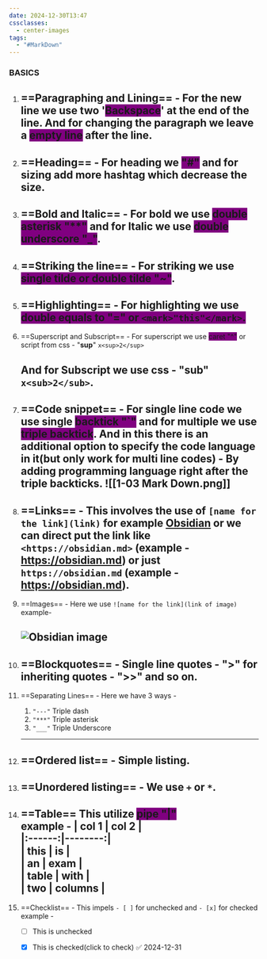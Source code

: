 ```yaml
---
date: 2024-12-30T13:47
cssclasses:
  - center-images
tags:
  - "#MarkDown"
---
```

### BASICS

1. ==Paragraphing and Lining== - 
    For the new line we use two '<span style="background-color: purple;">Backspace</span>' at the end of the line.
    And for changing the paragraph we leave a <span style="background-color: purple;">empty line</span> after the line. 
    ---
2. ==Heading== -
    For heading we <span style="background-color: purple;">"#"</span> and for sizing add more hashtag which decrease the size.
    ---
3. ==Bold and Italic== -
    For bold we use <span style="background-color: purple;">double asterisk "**"</span> and for Italic we use <span style="background-color: purple;">double underscore "_"</span>.
    ---
4. ==Striking the line== -
    For striking we use <span style="background-color: purple;">single tilde or double tilde "~"</span>.
    ---
5. ==Highlighting== -
    For highlighting we use <span style="background-color: purple;">double equals to "="</purple> or `<mark>"this"</mark>`.
    ---
6. ==Superscript and Subscript== -
    For superscript we use <span style="background-color: purple;">caret "^"</span>  or script from css - "**sup**"
    `x<sup>2</sup>`
    
    And for Subscript we use css - "**sub**"
    `x<sub>2</sub>`.
    ---
7. ==Code snippet== -
    For single line code we use single <span style="background-color: purple;">backtick "`"</span>
    and for multiple we use <span style="background-color: purple;">triple backtick</span>.
    And in this there is an additional option to specify the code language in it(but only work for multi line codes) -
    By adding programming language right after the triple backticks.
    ![[1-03 Mark Down.png]]
    ---
8. ==Links== -
    This involves the use of `[name for the link](link)` for example [Obsidian](https://obsidian.md) or we can direct put the link like `<https://obsidian.md>` (example - <https://obsidian.md>) or just `https://obsidian.md` (example - https://obsidian.md).
    ---
9. ==Images== - 
    Here we use `![name for the link](link of image)` 
    example-   
    
    ![Obsidian image](https://encrypted-tbn1.gstatic.com/images?q=tbn:ANd9GcTtpyEi8HcwBv7MqdjgcNgZS_U8PbHnANevaUjkI510m_oTKe9sDZSUMGpaobv3p_nuds7qni49z0qvS1Azrq91ujX6hn7JOpBiGcTeLSRN) 
    ---
10. ==Blockquotes== -
    Single line quotes - ">"
    for inheriting quotes - ">>"
    and so on.
    ---
11. ==Separating Lines== -
    Here we have 3 ways -
    1. `"---"` Triple dash
    2. `"***"` Triple asterisk
    3. `"___"`  Triple Underscore
    ---
12. ==Ordered list== - 
    Simple listing.
    ---
13. ==Unordered listing== -
    We use `+` or `*`.
    ---
14. ==Table==
    This utilize <span style="background-color: purple;">pipe "|"</span>  
    example - 
    | col 1  |   col 2 |  
    |:------:|--------:|  
    |  this  |      is |  
    |   an   |    exam |  
    | table  |    with |  
    |  two   | columns |
    ---
15. ==Checklist== -
    This impels `- [ ]` for unchecked and `- [x]` for checked
    example - 
    - [ ] This is unchecked
    - [x] This is checked(click to check) ✅ 2024-12-31
   
